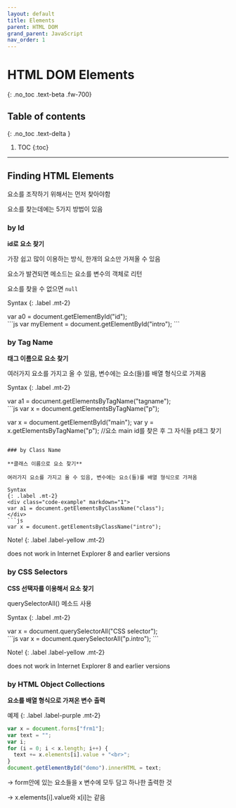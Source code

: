```yaml
---
layout: default
title: Elements 
parent: HTML DOM
grand_parent: JavaScript
nav_order: 1
--- 
```


# HTML DOM Elements
{: .no_toc .text-beta .fw-700}

## Table of contents
{: .no_toc .text-delta }

1. TOC
{:toc}

---

## Finding HTML Elements

요소를 조작하기 위해서는 먼저 찾아야함

요소를 찾는데에는 5가지 방법이 있음

### by Id

**id로 요소 찾기**

가장 쉽고 많이 이용하는 방식, 한개의 요소만 가져올 수 있음

요소가 발견되면 메소드는 요소를 변수의 객체로 리턴

요소를 찾을 수 없으면 `null`

Syntax
{: .label .mt-2}
<div class="code-example" markdown="1">
var a0 = document.getElementById("id");
</div>
```js
var myElement = document.getElementById("intro");
```

### by Tag Name

**태그 이름으로 요소 찾기**

여러가지 요소를 가지고 올 수 있음, 변수에는 요소(들)를 배열 형식으로 가져옴

Syntax
{: .label .mt-2}
<div class="code-example" markdown="1">
var a1 = document.getElementsByTagName("tagname");
</div>
```js
var x = document.getElementsByTagName("p");

var x = document.getElementById("main");
var y = x.getElementsByTagName("p");
//요소 main id를 찾은 후 그 자식들 p태그 찾기
```

### by Class Name

**클래스 이름으로 요소 찾기**

여러가지 요소를 가지고 올 수 있음, 변수에는 요소(들)를 배열 형식으로 가져옴

Syntax
{: .label .mt-2}
<div class="code-example" markdown="1">
var a1 = document.getElementsByClassName("class");
</div>
```js
var x = document.getElementsByClassName("intro");
```

Note!
{: .label .label-yellow .mt-2}
<div class="code-example" markdown="1">
does not work in Internet Explorer 8 and earlier versions
</div>

### by CSS Selectors

**CSS 선택자를 이용해서 요소 찾기**

querySelectorAll() 메소드 사용

Syntax
{: .label .mt-2}
<div class="code-example" markdown="1">
var x = document.querySelectorAll("CSS selector");
</div>
```js
var x = document.querySelectorAll("p.intro");
```

Note!
{: .label .label-yellow .mt-2}
<div class="code-example" markdown="1">
does not work in Internet Explorer 8 and earlier versions
</div>

### by HTML Object Collections

**요소를 배열 형식으로 가져온 변수 출력**

예제
{: .label .label-purple .mt-2}
```js
var x = document.forms["frm1"];
var text = "";
var i;
for (i = 0; i < x.length; i++) {
  text += x.elements[i].value + "<br>";
}
document.getElementById("demo").innerHTML = text;
```

&#8594; form안에 있는 요소들을 x 변수에 모두 담고 하나한 출력한 것

&#8594; x.elements[i].value와 x[i]는 같음


